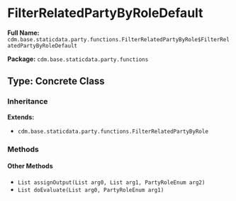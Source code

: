# FilterRelatedPartyByRoleDefault

**Full Name:** `cdm.base.staticdata.party.functions.FilterRelatedPartyByRole$FilterRelatedPartyByRoleDefault`

**Package:** `cdm.base.staticdata.party.functions`

## Type: Concrete Class

### Inheritance

**Extends:**
- `cdm.base.staticdata.party.functions.FilterRelatedPartyByRole`

### Methods

#### Other Methods

- `List assignOutput(List arg0, List arg1, PartyRoleEnum arg2)`
- `List doEvaluate(List arg0, PartyRoleEnum arg1)`

